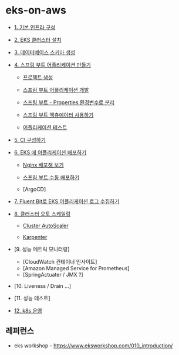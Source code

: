 # eks-on-aws

* [1. 기본 인프라 구성](https://github.com/gnosia93/eks-on-aws/blob/main/tutorial/basic-infra.md)

* [2. EKS 클러스터 설치](https://github.com/gnosia93/container-on-aws/blob/main/tutorial/eks-cluster-launch.md)

* [3. 데이터베이스 스키마 생성](https://github.com/gnosia93/eks-on-aws/blob/main/tutorial/database-schema.md)

* [4. 스프링 부트 어플리케이션 만들기]()

  * [프로젝트 생성](https://github.com/gnosia93/eks-on-aws/blob/main/tutorial/springboot-shop.md)

  * [스프링 부트 어플리케이션 개발](https://github.com/gnosia93/eks-on-aws/blob/main/tutorial/springboot-devel.md)
 
  * [스프링 부트 - Properties 환경변수로 분리](https://github.com/gnosia93/eks-on-aws/blob/main/tutorial/springboot-env.md)
 
  * [스프링 부트 액츄에이터 사용하기](https://github.com/gnosia93/eks-on-aws/blob/main/tutorial/springboot-actuator.md) 
 
  * [어플리케이션 테스트](https://github.com/gnosia93/eks-on-aws/blob/main/tutorial/springboot-postman.md)
  
* [5. CI 구성하기](https://github.com/gnosia93/eks-on-aws/blob/main/tutorial/eks-codepipe-line.md)

* [6. EKS 에 어플리케이션 배포하기]()

  - [Nginx 배포해 보기](https://github.com/gnosia93/eks-on-aws/blob/main/tutorial/eks-nginx-deploy.md)

  - [스프링 부트 수동 배포하기](https://github.com/gnosia93/eks-on-aws/blob/main/tutorial/eks-manual-deploy.md)

  - [ArgoCD]

 
* [7. Fluent Bit로 EKS 어플리케이션 로그 수집하기](https://github.com/gnosia93/eks-on-aws/blob/main/tutorial/eks-logging.md)

* [8. 클러스터 오토 스케일링]()
  
  - [Cluster AutoScaler](https://github.com/gnosia93/eks-on-aws/blob/main/tutorial/eks-ca.md)

  - [Karpenter](https://github.com/gnosia93/eks-on-aws/blob/main/tutorial/eks-karpenter.md)

* [9. 성능 메트릭 모니터링]
  
  - [CloudWatch 컨테이너 인사이트]
  - [Amazon Managed Service for Prometheus]
  - [SpringActuater / JMX ?]      

* [10. Liveness / Drain ...]

* [11. 성능 테스트]

* [12. k8s 운영](https://github.com/gnosia93/eks-on-aws/blob/main/tutorial/k8s-op.md)

## 레퍼런스 ##

* eks workshop - https://www.eksworkshop.com/010_introduction/

